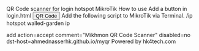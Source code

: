 QR Code scanner for login hotspot MikroTik
How to use
Add a button in login.html
<button onclick="window.location='https://ahmednasserhk.github.io/myqr/';">QR Code</button>
Add the following script to MikroTik via Terminal.
/ip hotspot walled-garden ip

add action=accept comment="Mikhmon QR Code Scanner" disabled=no dst-host=ahmednasserhk.github.io/myqr
Powered by hk4tech.com

